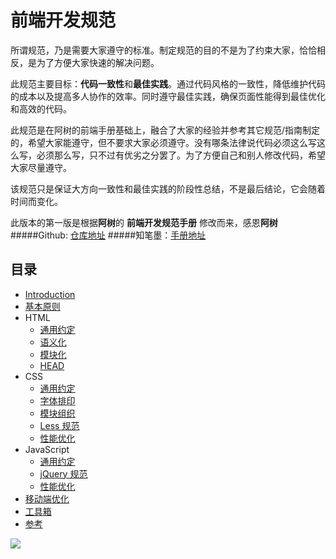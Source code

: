 # 前端开发规范


所谓规范，乃是需要大家遵守的标准。制定规范的目的不是为了约束大家，恰恰相反，是为了方便大家快速的解决问题。

此规范主要目标：**代码一致性**和**最佳实践**。通过代码风格的一致性，降低维护代码的成本以及提高多人协作的效率。同时遵守最佳实践，确保页面性能得到最佳优化和高效的代码。

此规范是在阿树的前端手册基础上，融合了大家的经验并参考其它规范/指南制定的，希望大家能遵守，但不要求大家必须遵守。没有哪条法律说代码必须这么写这么写，必须那么写，只不过有优劣之分罢了。为了方便自己和别人修改代码，希望大家尽量遵守。

该规范只是保证大方向一致性和最佳实践的阶段性总结，不是最后结论，它会随着时间而变化。

此版本的第一版是根据**阿树**的 **前端开发规范手册** 修改而来，感恩**阿树**
#####Github: [仓库地址](https://github.com/Aaaaaashu/Front-End-Style-Guide)
#####知笔墨：[手册地址](http://zhibimo.com/read/Ashu/front-end-style-guide/)

## 目录
* [Introduction](https://bradenhan.gitbooks.io/front-end/content/index.html)
* [基本原则](https://bradenhan.gitbooks.io/front-end/content/basic/index.html)
* HTML
   * [通用约定](https://bradenhan.gitbooks.io/front-end/content/html/general.html)
   * [语义化](https://bradenhan.gitbooks.io/front-end/html/semantic.html)
   * [模块化](https://bradenhan.gitbooks.io/front-end/html/structure.html)
   * [HEAD](https://bradenhan.gitbooks.io/front-end/html/head.html)
* CSS
   * [通用约定](https://bradenhan.gitbooks.io/front-end/css/general.html)
   * [字体排印](https://bradenhan.gitbooks.io/front-end/css/typography.html)
   * [模块组织](https://bradenhan.gitbooks.io/front-end/css/structure.html)
   * [Less 规范](https://bradenhan.gitbooks.io/front-end/css/less.html)
   * [性能优化](https://bradenhan.gitbooks.io/front-end/css/performance.html)
* JavaScript
   * [通用约定](https://bradenhan.gitbooks.io/front-end/javascript/general.html)
   * [jQuery 规范](https://bradenhan.gitbooks.io/front-end/javascript/jquery.html)
   * [性能优化](https://bradenhan.gitbooks.io/front-end/javascript/performance.html)
* [移动端优化](https://bradenhan.gitbooks.io/front-end/mobile-optimize/index.html)
* [工具箱](https://bradenhan.gitbooks.io/front-end/tool/index.html)
* [参考](https://bradenhan.gitbooks.io/front-end/reference/index.html)

![](https://raw.githubusercontent.com/Aaaaaashu/Front-End-Style-Guide/master/img/husky.png)
